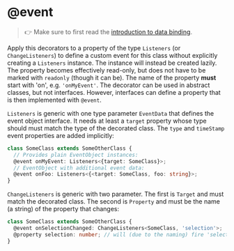 ---
---
# @event

> :point_right: Make sure to first read the [introduction to data binding](./index.md).

Apply this decorators to a property of the type `Listeners` (or `ChangeListeners`) to define a custom event for this class without explicitly creating a `Listeners` instance. The instance will instead be created lazily. The property becomes effectively read-only, but does not have to be marked with `readonly` (though it can be). The name of the property __must__ start with 'on', e.g. `'onMyEvent'`. The decorator can be used in abstract classes, but not interfaces. However, interfaces can define a property that is then implemented with `@event`.

`Listeners` is generic with one type parameter `EventData` that defines the event object interface. It needs at least a `target` property whose type should must match the type of the decorated class. The `type` and `timeStamp` event properties are added implicitly:

```ts
class SomeClass extends SomeOtherClass {
  // Provides plain EventObject instances:
  @event onMyEvent: Listeners<{target: SomeClass}>;
  // EventObject with additional event data:
  @event onFoo: Listeners<{<target: SomeClass, foo: string}>;
}
```

`ChangeListeners` is generic with two parameter. The first is `Target` and must match the decorated class. The second is `Property` and must be the name (a string) of the property that changes:

```ts
class SomeClass extends SomeOtherClass {
  @event onSelectionChanged: ChangeListeners<SomeClass, 'selection'>;
  @property selection: number; // will (due to the naming) fire 'selectionChanged'
}
```
